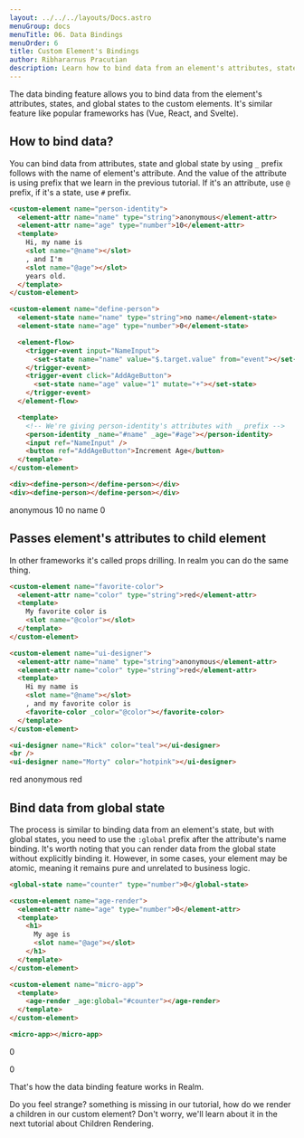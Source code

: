 ```yaml
---
layout: ../../../layouts/Docs.astro
menuGroup: docs
menuTitle: 06. Data Bindings
menuOrder: 6
title: Custom Element's Bindings
author: Ribhararnus Pracutian
description: Learn how to bind data from an element's attributes, states, and global states to the custom elements.
---
```


The data binding feature allows you to bind data from the element's attributes, states, and global states to the custom elements. It's similar feature like popular frameworks has (Vue, React, and Svelte).

## How to bind data?

You can bind data from attributes, state and global state by using `_` prefix follows with the name of element's attribute. And the value of the attribute is using prefix that we learn in the previous tutorial. If it's an attribute, use `@` prefix, if it's a state, use `#` prefix.

```html
<custom-element name="person-identity">
  <element-attr name="name" type="string">anonymous</element-attr>
  <element-attr name="age" type="number">10</element-attr>
  <template>
    Hi, my name is
    <slot name="@name"></slot>
    , and I'm
    <slot name="@age"></slot>
    years old.
  </template>
</custom-element>

<custom-element name="define-person">
  <element-state name="name" type="string">no name</element-state>
  <element-state name="age" type="number">0</element-state>

  <element-flow>
    <trigger-event input="NameInput">
      <set-state name="name" value="$.target.value" from="event"></set-state>
    </trigger-event>
    <trigger-event click="AddAgeButton">
      <set-state name="age" value="1" mutate="+"></set-state>
    </trigger-event>
  </element-flow>

  <template>
    <!-- We're giving person-identity's attributes with _ prefix -->
    <person-identity _name="#name" _age="#age"></person-identity>
    <input ref="NameInput" />
    <button ref="AddAgeButton">Increment Age</button>
  </template>
</custom-element>

<div><define-person></define-person></div>
<div><define-person></define-person></div>
```

<custom-element name="person-identity">
  <element-attr name="name" type="string">anonymous</element-attr>
  <element-attr name="age" type="number">10</element-attr>
  <template>
    Hi, my name is <slot name="@name"></slot>, and I'm <slot name="@age"></slot> years old.
  </template>
</custom-element>

<custom-element name="define-person">
  <element-state name="name" type="string">no name</element-state>
  <element-state name="age" type="number">0</element-state>

  <element-flow>
    <trigger-event input="NameInput">
      <set-state name="name" value="$.target.value" from="event"></set-state>
    </trigger-event>
    <trigger-event click="AddAgeButton">
      <set-state name="age" value="1" mutate="+"></set-state>
    </trigger-event>
  </element-flow>

  <template>
    <person-identity _name="#name" _age="#age"></person-identity>
    <input ref="NameInput" /> <button ref="AddAgeButton">Increment Age</button>
  </template>
</custom-element>

<realm-demo>
  <div><define-person></define-person></div>
  <div><define-person></define-person></div>
</realm-demo>

## Passes element's attributes to child element

In other frameworks it's called props drilling. In realm you can do the same thing.

```html
<custom-element name="favorite-color">
  <element-attr name="color" type="string">red</element-attr>
  <template>
    My favorite color is
    <slot name="@color"></slot>
  </template>
</custom-element>

<custom-element name="ui-designer">
  <element-attr name="name" type="string">anonymous</element-attr>
  <element-attr name="color" type="string">red</element-attr>
  <template>
    Hi my name is
    <slot name="@name"></slot>
    , and my favorite color is
    <favorite-color _color="@color"></favorite-color>
  </template>
</custom-element>

<ui-designer name="Rick" color="teal"></ui-designer>
<br />
<ui-designer name="Morty" color="hotpink"></ui-designer>
```

<custom-element name="favorite-color">
  <element-attr name="color" type="string">red</element-attr>
  <template>
    My favorite color is <slot name="@color"></slot>
  </template>
</custom-element>

<custom-element name="ui-designer">
  <element-attr name="name" type="string">anonymous</element-attr>
  <element-attr name="color" type="string">red</element-attr>
  <template>
    Hi my name is <slot name="@name"></slot>. <favorite-color _color="@color"></favorite-color>
  </template>
</custom-element>

<realm-demo>
  <ui-designer name="Rick" color="teal"></ui-designer>
  <br />
  <ui-designer name="Morty" color="hotpink"></ui-designer>
</realm-demo>

## Bind data from global state

The process is similar to binding data from an element's state, but with global states, you need to use the `:global` prefix after the attribute's name binding. It's worth noting that you can render data from the global state without explicitly binding it. However, in some cases, your element may be atomic, meaning it remains pure and unrelated to business logic.

```html
<global-state name="counter" type="number">0</global-state>

<custom-element name="age-render">
  <element-attr name="age" type="number">0</element-attr>
  <template>
    <h1>
      My age is
      <slot name="@age"></slot>
    </h1>
  </template>
</custom-element>

<custom-element name="micro-app">
  <template>
    <age-render _age:global="#counter"></age-render>
  </template>
</custom-element>

<micro-app></micro-app>
```

<global-state name="counter" type="number">0</global-state>

<custom-element name="age-render">
  <element-attr name="age" type="number">0</element-attr>
  <template>
    <h1>My age is <slot name="@age"></slot></h1>
  </template>
</custom-element>

<custom-element name="micro-app">
  <element-flow>
    <trigger-event click="AddCounterButton">
      <set-state global name="counter" value="1" mutate="+"></set-state>
    </trigger-event>
  </element-flow>

  <template>
    <age-render _age:global="#counter"></age-render>
    <button ref="AddCounterButton">Add counter</button>
  </template>
</custom-element>

<realm-demo>
  <micro-app></micro-app>
</realm-demo>

That's how the data binding feature works in Realm.

Do you feel strange? something is missing in our tutorial, how do we render a children in our custom element? Don't worry, we'll learn about it in the next tutorial about <anchor-link href="/docs/learn/children">Children Rendering</anchor-link>.
